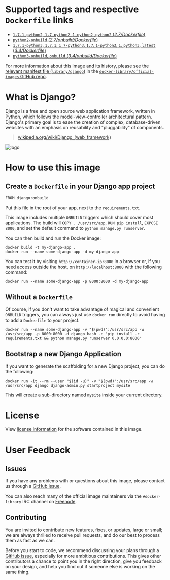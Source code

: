 # Supported tags and respective `Dockerfile` links

- [`1.7.1-python2`, `1.7-python2`, `1-python2`, `python2` (*2.7/Dockerfile*)](https://github.com/docker-library/django/blob/bb3c2e2bf12906c37330602b70d8b8398bf734b9/2.7/Dockerfile)
- [`python2-onbuild` (*2.7/onbuild/Dockerfile*)](https://github.com/docker-library/django/blob/bb3c2e2bf12906c37330602b70d8b8398bf734b9/2.7/onbuild/Dockerfile)
- [`1.7.1-python3`, `1.7.1`, `1.7-python3`, `1.7`, `1-python3`, `1`, `python3`, `latest` (*3.4/Dockerfile*)](https://github.com/docker-library/django/blob/bb3c2e2bf12906c37330602b70d8b8398bf734b9/3.4/Dockerfile)
- [`python3-onbuild`, `onbuild` (*3.4/onbuild/Dockerfile*)](https://github.com/docker-library/django/blob/bb3c2e2bf12906c37330602b70d8b8398bf734b9/3.4/onbuild/Dockerfile)

For more information about this image and its history, please see the [relevant
manifest file
(`library/django`)](https://github.com/docker-library/official-images/blob/master/library/django)
in the [`docker-library/official-images` GitHub
repo](https://github.com/docker-library/official-images).

# What is Django?

Django is a free and open source web application framework, written in Python,
which follows the model-view-controller architectural pattern. Django's primary
goal is to ease the creation of complex, database-driven websites with an
emphasis on reusability and "pluggability" of components.

> [wikipedia.org/wiki/Django_(web_framework)](https://en.wikipedia.org/wiki/Django_%28web_framework%29)

![logo](https://raw.githubusercontent.com/docker-library/docs/master/django/logo.png)

# How to use this image

## Create a `Dockerfile` in your Django app project

    FROM django:onbuild

Put this file in the root of your app, next to the `requirements.txt`.

This image includes multiple `ONBUILD` triggers which should cover most
applications. The build will `COPY . /usr/src/app`, `RUN pip install`,
`EXPOSE 8000`, and set the default command to `python manage.py runserver`.

You can then build and run the Docker image:

    docker build -t my-django-app .
    docker run --name some-django-app -d my-django-app

You can test it by visiting `http://container-ip:8000` in a browser or, if you
need access outside the host, on `http://localhost:8000` with the following command:

    docker run --name some-django-app -p 8000:8000 -d my-django-app

## Without a `Dockerfile`

Of course, if you don't want to take advantage of magical and convenient
`ONBUILD` triggers, you can always just use `docker run` directly to avoid
having to add a `Dockerfile` to your project.

    docker run --name some-django-app -v "$(pwd)":/usr/src/app -w /usr/src/app -p 8000:8000 -d django bash -c "pip install -r requirements.txt && python manage.py runserver 0.0.0.0:8000"

## Bootstrap a new Django Application

If you want to generate the scaffolding for a new Django project, you can do the
following:

    docker run -it --rm --user "$(id -u)" -v "$(pwd)":/usr/src/app -w /usr/src/app django django-admin.py startproject mysite

This will create a sub-directory named `mysite` inside your current directory.

# License

View [license information](https://github.com/django/django/blob/master/LICENSE)
for the software contained in this image.

# User Feedback

## Issues

If you have any problems with or questions about this image, please contact us
 through a [GitHub issue](https://github.com/docker-library/django/issues).

You can also reach many of the official image maintainers via the
`#docker-library` IRC channel on [Freenode](https://freenode.net).

## Contributing

You are invited to contribute new features, fixes, or updates, large or small;
we are always thrilled to receive pull requests, and do our best to process them
as fast as we can.

Before you start to code, we recommend discussing your plans 
through a [GitHub issue](https://github.com/docker-library/django/issues), especially for more ambitious
contributions. This gives other contributors a chance to point you in the right
direction, give you feedback on your design, and help you find out if someone
else is working on the same thing.
